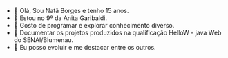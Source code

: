 - 👋 Olá, Sou Natã Borges e tenho 15 anos.
- 🔭 Estou no 9º da Anita Garibaldi.
- 🌱 Gosto de programar e explorar conhecimento diverso.
- 👯 Documentar os projetos produzidos na qualificação HelloW - java Web do SENAI/Blumenau.
- 🤔 Eu posso evoluir e me destacar entre os outros.
